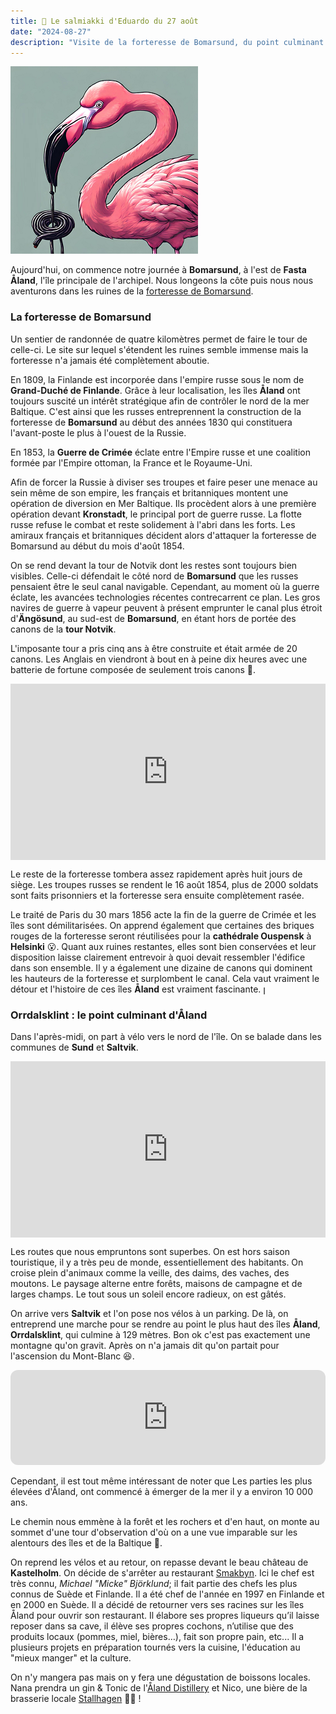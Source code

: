 ```yaml
---
title: 🍬 Le salmiakki d'Eduardo du 27 août
date: "2024-08-27"
description: "Visite de la forteresse de Bomarsund, du point culminant de l'archipel d'Åland et découverte de la gastronomie locale !"
---
```


![Salmiakki d'Eduardo](../salmiakki_eduardo.png)

Aujourd'hui, on commence notre journée à **Bomarsund**, à l'est de **Fasta Åland**, l'île principale de l'archipel. Nous longeons la côte puis nous nous aventurons dans les ruines de la [forteresse de Bomarsund](https://book.visitaland.com/en/book/to-do/2122016/bomarsunds_fastningsruiner_/showdetails). 
 
### La forteresse de Bomarsund

Un sentier de randonnée de quatre kilomètres permet de faire le tour de celle-ci. Le site sur lequel s'étendent les ruines semble immense mais la forteresse n'a jamais été complètement aboutie.

En 1809, la Finlande est incorporée dans l'empire russe sous le nom de **Grand-Duché de Finlande**. Grâce à leur localisation, les îles **Åland** ont toujours suscité un intérêt stratégique afin de contrôler le nord de la mer Baltique. C'est ainsi que les russes entreprennent la construction de la forteresse de **Bomarsund** au début des années 1830 qui constituera l'avant-poste le plus à l'ouest de la Russie.

En 1853, la **Guerre de Crimée** éclate entre l'Empire russe et une coalition formée par l'Empire ottoman, la France et le Royaume-Uni. 

Afin de forcer la Russie à diviser ses troupes et faire peser une menace au sein même de son empire, les français et britanniques montent une opération de diversion en Mer Baltique. Ils procèdent alors à une première opération devant **Kronstadt**, le principal port de guerre russe. La flotte russe refuse le combat et reste solidement à l'abri dans les forts. Les amiraux français et britanniques décident alors d'attaquer la forteresse de Bomarsund au début du mois d'août 1854.

On se rend devant la tour de Notvik dont les restes sont toujours bien visibles. Celle-ci défendait le côté nord de **Bomarsund** que les russes pensaient être le seul canal navigable. Cependant, au moment où la guerre éclate, les avancées technologies récentes contrecarrent ce plan. Les gros navires de guerre à vapeur peuvent à présent emprunter le canal plus étroit d'**Ängösund**, au sud-est de
**Bomarsund**, en étant hors de portée des canons de la **tour Notvik**. 

L'imposante tour a pris cinq ans à être construite et était armée de 20 canons. Les Anglais en viendront à bout en à peine dix heures avec une batterie de fortune composée de seulement trois canons 😬. 

<div style="width: 100%; height: 0; position: relative; padding-bottom: 56%;"><iframe src="https://giphy.com/embed/4G0NOsv1S5O5Lk9kxY" style="top: 0; left: 0; width: 100%; height: 100%; position: absolute; border: 0;" allowfullscreen scrolling="no" allow="encrypted-media;" class="giphy-embed"></iframe></div>

Le reste de la forteresse tombera assez rapidement après huit jours de siège. Les troupes russes se rendent le 16 août 1854, plus de 2000 soldats sont faits prisonniers et la forteresse sera ensuite complètement rasée.

Le traité de Paris du 30 mars 1856 acte la fin de la guerre de Crimée et les îles sont démilitarisées. On apprend également que certaines des briques rouges de la forteresse seront réutilisées pour la **cathédrale Ouspensk** à **Helsinki** 😮. Quant aux ruines restantes, elles sont bien conservées et leur disposition laisse clairement entrevoir à quoi devait ressembler l'édifice dans son ensemble. Il y a également une dizaine de canons qui dominent les hauteurs de la forteresse et surplombent le canal. Cela vaut vraiment le détour et l'histoire de ces îles **Åland** est vraiment fascinante. 
ן
### Orrdalsklint : le point culminant d'Åland

Dans l'après-midi, on part à vélo vers le nord de l'île. On se balade dans les communes de **Sund** et **Saltvik**.

<div style="width: 100%; height: 0; position: relative; padding-bottom: 56%;"><iframe src="https://giphy.com/embed/cEYFeDKVPTmRgIG9fmo" style="top: 0; left: 0; width: 100%; height: 100%; position: absolute; border: 0;" allowfullscreen scrolling="no" allow="encrypted-media;" class="giphy-embed"></iframe></div>

Les routes que nous empruntons sont superbes. On est hors saison touristique, il y a très peu de monde, essentiellement des habitants. On croise plein d'animaux comme la veille, des daims, des vaches, des moutons. Le paysage alterne entre forêts, maisons de campagne et de larges champs. Le tout sous un soleil encore radieux, on est gâtés.

On arrive vers **Saltvik** et l'on pose nos vélos à un parking. De là, on entreprend une marche pour se rendre au point le plus haut des îles **Åland**, **Orrdalsklint**, qui culmine à 129 mètres. Bon ok c'est pas exactement une montagne qu'on gravit. Après on n'a jamais dit qu'on partait pour l'ascension du Mont-Blanc 😆. 

<iframe style="border-radius:12px" src="https://open.spotify.com/embed/track/6JrbcoCC9Zotanq4Or4nST?utm_source=generator" width="100%" height="152" frameBorder="0" allow="autoplay; clipboard-write; encrypted-media; picture-in-picture" loading="lazy"></iframe>

Cependant, il est tout même intéressant de noter que Les parties les plus élevées d'Åland, ont commencé à émerger de la mer il y a environ 10 000 ans.

Le chemin nous emmène à la forêt et les rochers et d'en haut, on monte au sommet d'une tour d'observation d'où on a une vue imparable sur les alentours des îles et de la Baltique 🤩.

On reprend les vélos et au retour, on repasse devant le beau château de **Kastelholm**. On décide de s'arrêter au restaurant [Smakbyn](https://smakbyn.ax/en/). Ici le chef est très connu, *Michael "Micke" Björklund*; il fait partie des chefs les plus connus de Suède et Finlande. Il a été chef de l'année en 1997 en Finlande et en 2000 en Suède. Il a décidé de retourner vers ses racines sur les îles Åland pour ouvrir son restaurant. Il élabore ses propres liqueurs qu’il laisse reposer dans sa cave, il élève ses propres cochons, n’utilise que des produits locaux (pommes, miel, bières…), fait son propre pain, etc... Il a plusieurs projets en préparation tournés vers la cuisine, l'éducation au "mieux manger" et la culture. 

On n'y mangera pas mais on y fera une dégustation de boissons locales. Nana prendra un gin & Tonic de l'[Åland Distillery](https://alanddistillery.com/) et Nico, une bière de la brasserie locale [Stallhagen](https://www.stallhagen.com/en/) 🍹🍺 !
